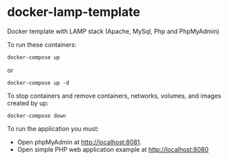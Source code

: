 # docker-lamp-template
Docker template with LAMP stack (Apache, MySql, Php and PhpMyAdmin)

To run these containers:

```
docker-compose up
```
or
```
docker-compose up -d
```

To stop containers and remove containers, networks, volumes, and images created by up:
```
docker-compose down
```

To run the application you must:
* Open phpMyAdmin at [http://localhost:8081](http://localhost:8081).
* Open simple PHP web application example at [http://localhost:8080](http://localhost:8080)
